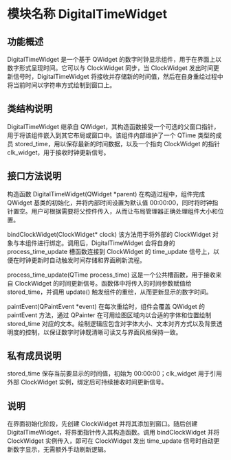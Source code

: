 # 模块名称 DigitalTimeWidget

## 功能概述

DigitalTimeWidget 是一个基于 QWidget 的数字时钟显示组件，用于在界面上以数字形式呈现时间。它可以与 ClockWidget 同步，当 ClockWidget 发出时间更新信号时，DigitalTimeWidget 将接收并存储新的时间值，然后在自身重绘过程中将当前时间以字符串方式绘制到窗口上。

## 类结构说明

 DigitalTimeWidget 继承自 QWidget，其构造函数接受一个可选的父窗口指针，用于将该组件嵌入到其它布局或窗口中。该组件内部维护了一个 QTime 类型的成员 stored_time，用以保存最新的时间数据，以及一个指向 ClockWidget 的指针 clk_widget，用于接收时钟更新信号。

## 接口方法说明

 构造函数 DigitalTimeWidget(QWidget *parent)
 在构造过程中，组件完成 QWidget 基类的初始化，并将内部时间设置为默认值 00:00:00，同时将时钟指针置空。用户可根据需要将父控件传入，从而让布局管理器正确处理组件大小和位置。

bindClockWidget(ClockWidget* clock)
 该方法用于将外部的 ClockWidget 对象与本组件进行绑定。调用后，DigitalTimeWidget 会将自身的 process_time_update 槽函数连接到 ClockWidget 的 time_update 信号上，以便在时钟更新时自动触发时间存储和界面刷新流程。

process_time_update(QTime process_time)
 这是一个公共槽函数，用于接收来自 ClockWidget 的时间更新信号。函数体中将传入的时间参数赋值给 stored_time，并调用 update() 触发组件的重绘，从而更新显示的数字时间。

paintEvent(QPaintEvent *event)
 在每次重绘时，组件会覆盖 QWidget 的 paintEvent 方法，通过 QPainter 在可用绘图区域内以合适的字体和位置绘制 stored_time 对应的文本。绘制逻辑应包含对字体大小、文本对齐方式以及背景透明度的控制，以保证数字时钟既清晰可读又与界面风格保持一致。

## 私有成员说明

 stored_time 保存当前要显示的时间值，初始为 00:00:00；clk_widget 用于引用外部 ClockWidget 实例，绑定后可持续接收时间更新信号。

## 说明

 在界面初始化阶段，先创建 ClockWidget 并将其添加到窗口。随后创建 DigitalTimeWidget，将界面指针传入其构造函数。调用 bindClockWidget 并将 ClockWidget 实例传入，即可在 ClockWidget 发出 time_update 信号时自动更新数字显示，无需额外手动刷新逻辑。
